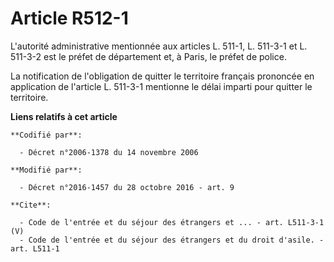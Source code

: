 # Article R512-1

L'autorité administrative mentionnée aux articles L. 511-1, L. 511-3-1 et L. 511-3-2 est le préfet de département et, à
Paris, le préfet de police. 

La notification de l'obligation de quitter le territoire français prononcée en application de l'article L. 511-3-1 mentionne
le délai imparti pour quitter le territoire.

**Liens relatifs à cet article**

	**Codifié par**:

	  - Décret n°2006-1378 du 14 novembre 2006

	**Modifié par**:

	  - Décret n°2016-1457 du 28 octobre 2016 - art. 9

	**Cite**:

	  - Code de l'entrée et du séjour des étrangers et ... - art. L511-3-1 (V)
	  - Code de l'entrée et du séjour des étrangers et du droit d'asile. - art. L511-1
